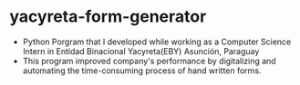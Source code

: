 # yacyreta-form-generator
- Python Porgram that I developed while working as a Computer Science Intern in Entidad Binacional Yacyreta(EBY) Asunción, Paraguay    
- This program improved company's performance by digitalizing and automating the time-consuming process of hand written forms.
